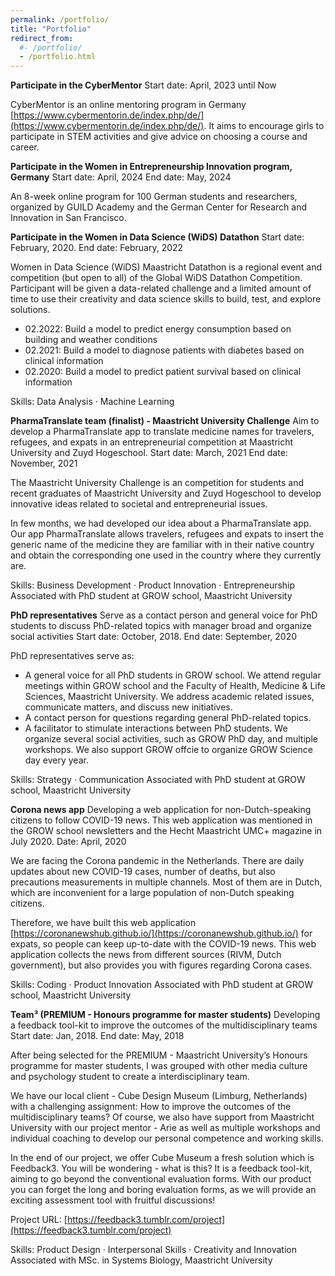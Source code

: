 ```yaml
---
permalink: /portfolio/
title: "Portfolio"
redirect_from: 
  #- /portfolio/
  - /portfolio.html
---
```


**Participate in the CyberMentor**
Start date: April, 2023 until Now

CyberMentor is an online mentoring program in Germany [https://www.cybermentorin.de/index.php/de/](https://www.cybermentorin.de/index.php/de/). It aims to encourage girls to participate in STEM activities and give advice on choosing a course and career.


**Participate in the Women in Entrepreneurship Innovation program, Germany**
Start date: April, 2024 End date: May, 2024 

An 8-week online program for 100 German students and researchers, organized by GUILD Academy and the German Center for Research and Innovation in San Francisco. 

**Participate in the Women in Data Science (WiDS) Datathon**
Start date: February, 2020. End date: February, 2022

Women in Data Science (WiDS) Maastricht Datathon is a regional event and competition (but open to all) of the Global WiDS Datathon Competition. Participant will be given a data-related challenge and a limited amount of time to use their creativity and data science skills to build, test, and explore solutions.
* 02.2022: Build a model to predict energy consumption based on building and weather conditions
* 02.2021: Build a model to diagnose patients with diabetes based on clinical information
* 02.2020: Build a model to predict patient survival based on clinical information

Skills: Data Analysis · Machine Learning


**PharmaTranslate team (finalist) - Maastricht University Challenge**
Aim to develop a PharmaTranslate app to translate medicine names for travelers, refugees, and expats in an entrepreneurial competition at Maastricht University and Zuyd Hogeschool.
Start date: March, 2021 End date: November, 2021

The Maastricht University Challenge is an competition for students and recent graduates of Maastricht University and Zuyd Hogeschool to develop innovative ideas related to societal and entrepreneurial issues.

In few months, we had developed our idea about a PharmaTranslate app. Our app PharmaTranslate allows travelers, refugees and expats to insert the generic name of the medicine they are familiar with in their native country and obtain the corresponding one used in the country where they currently are.

Skills: Business Development · Product Innovation · Entrepreneurship
Associated with PhD student at GROW school, Maastricht University


**PhD representatives**
Serve as a contact person and general voice for PhD students to discuss PhD-related topics with manager broad and organize social activities
Start date: October, 2018. End date: September, 2020

PhD representatives serve as:
* A general voice for all PhD students in GROW school. We attend regular meetings within GROW school and the Faculty of Health, Medicine & Life Sciences, Maastricht University. We address academic related issues, communicate matters, and discuss new initiatives.
* A contact person for questions regarding general PhD-related topics.
* A facilitator to stimulate interactions between PhD students. We organize several social activities, such as GROW PhD day, and multiple workshops. We also support GROW offcie to organize GROW Science day every year.

Skills: Strategy · Communication
Associated with PhD student at GROW school, Maastricht University

**Corona news app**
Developing a web application for non-Dutch-speaking citizens to follow COVID-19 news. This web application was mentioned in the GROW school newsletters and the Hecht Maastricht UMC+ magazine in July 2020.
Date: April, 2020

We are facing the Corona pandemic in the Netherlands. There are daily updates about new COVID-19 cases, number of deaths, but also precautions measurements in multiple channels. Most of them are in Dutch, which are inconvenient for a large population of non-Dutch speaking citizens.

Therefore, we have built this web application [https://coronanewshub.github.io/](https://coronanewshub.github.io/) for expats, so people can keep up-to-date with the COVID-19 news. This web application collects the news from different sources (RIVM, Dutch government), but also provides you with figures regarding Corona cases.

Skills: Coding · Product Innovation
Associated with PhD student at GROW school, Maastricht University


**Team³ (PREMIUM - Honours programme for master students)**
Developing a feedback tool-kit to improve the outcomes of the multidisciplinary teams
Start date: Jan, 2018. End date: May, 2018

After being selected for the PREMIUM - Maastricht University’s Honours programme for master students, I was grouped with other media culture and psychology student to create a interdisciplinary team.

We have our local client - Cube Design Museum (Limburg, Netherlands) with a challenging assignment: How to improve the outcomes of the multidisciplinary teams? Of course, we also have support from Maastricht University with our project mentor - Arie as well as multiple workshops and individual coaching to develop our personal competence and working skills.

In the end of our project, we offer Cube Museum a fresh solution which is Feedback3. You will be wondering - what is this? It is a feedback tool-kit, aiming to go beyond the conventional evaluation forms. With our product you can forget the long and boring evaluation forms, as we will provide an exciting assessment tool with fruitful discussions!

Project URL: [https://feedback3.tumblr.com/project](https://feedback3.tumblr.com/project)

Skills: Product Design · Interpersonal Skills · Creativity and Innovation
Associated with MSc. in Systems Biology, Maastricht University
